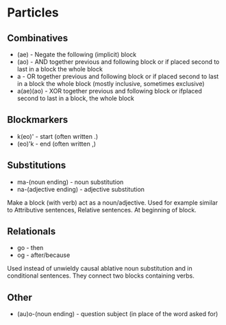 # Particles
## Combinatives
 - (ae) - Negate the following (implicit) block
 - (ao) - AND together previous and following block or if placed second to last in a block the whole block
 - a - OR together previous and following block or if placed second to last in a block the whole block (mostly inclusive, sometimes exclusive)
 - a(ae)(ao) - XOR together previous and following block or ifplaced second to last in a block, the whole block
 ## Blockmarkers
 - k(eo)' - start (often written .)
 - (eo)'k - end (often written ,)
## Substitutions
 - ma-(noun ending) - noun substitution
 - na-(adjective ending) - adjective substitution

Make a block (with verb) act as a noun/adjective. Used for example similar to Attributive sentences, Relative sentences. At beginning of block.
## Relationals
 - go - then
 - og - after/because

Used instead of unwieldy causal ablative noun substitution and in conditional sentences. They connect two blocks containing verbs.
## Other
 - (au)o-(noun ending) - question subject (in place of the word asked for)
